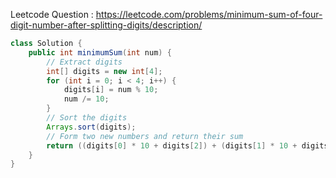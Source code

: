 Leetcode Question : https://leetcode.com/problems/minimum-sum-of-four-digit-number-after-splitting-digits/description/
```java
class Solution {
    public int minimumSum(int num) {
        // Extract digits
        int[] digits = new int[4];
        for (int i = 0; i < 4; i++) {
            digits[i] = num % 10;
            num /= 10;
        }
        // Sort the digits
        Arrays.sort(digits);
        // Form two new numbers and return their sum
        return ((digits[0] * 10 + digits[2]) + (digits[1] * 10 + digits[3]));
    }
}
```
